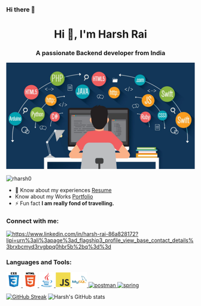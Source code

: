 ### Hi there 👋

<h1 align="center">Hi 👋, I'm Harsh Rai</h1>
<h3 align="center">A passionate Backend developer from India</h3>
<img src ="https://github.com/fw23-0277/fw23-0277/raw/main/bg-github.jpg">

<p align="left"> <img src="https://komarev.com/ghpvc/?username=rharsh0&label=Profile%20views&color=0e75b6&style=flat" alt="rharsh0" /> </p>

- 📄 Know about my experiences [Resume](https://drive.google.com/file/d/1ape5m45Q1V2ab420OO5UcZQGg6G7Iiam/view?usp=sharing)
-  Know about my Works [Portfolio](https://RHarsh0.github.io)
- ⚡ Fun fact **I am really fond of travelling.**

<h3 align="left">Connect with me:</h3>
<p align="left">
<a href="https://linkedin.com/in/https://www.linkedin.com/in/harsh-rai-86a828172?lipi=urn%3ali%3apage%3ad_flagship3_profile_view_base_contact_details%3brxbcmyd3rvgbpq0hbr5b%2bq%3d%3d" target="blank"><img align="center" src="https://raw.githubusercontent.com/rahuldkjain/github-profile-readme-generator/master/src/images/icons/Social/linked-in-alt.svg" alt="https://www.linkedin.com/in/harsh-rai-86a828172?lipi=urn%3ali%3apage%3ad_flagship3_profile_view_base_contact_details%3brxbcmyd3rvgbpq0hbr5b%2bq%3d%3d" height="30" width="40" /></a>
</p>

<h3 align="left">Languages and Tools:</h3>
<p align="left"> <a href="https://www.w3schools.com/css/" target="_blank" rel="noreferrer"> <img src="https://raw.githubusercontent.com/devicons/devicon/master/icons/css3/css3-original-wordmark.svg" alt="css3" width="40" height="40"/> </a> <a href="https://www.w3.org/html/" target="_blank" rel="noreferrer"> <img src="https://raw.githubusercontent.com/devicons/devicon/master/icons/html5/html5-original-wordmark.svg" alt="html5" width="40" height="40"/> </a> <a href="https://www.java.com" target="_blank" rel="noreferrer"> <img src="https://raw.githubusercontent.com/devicons/devicon/master/icons/java/java-original.svg" alt="java" width="40" height="40"/> </a> <a href="https://developer.mozilla.org/en-US/docs/Web/JavaScript" target="_blank" rel="noreferrer"> <img src="https://raw.githubusercontent.com/devicons/devicon/master/icons/javascript/javascript-original.svg" alt="javascript" width="40" height="40"/> </a> <a href="https://www.mysql.com/" target="_blank" rel="noreferrer"> <img src="https://raw.githubusercontent.com/devicons/devicon/master/icons/mysql/mysql-original-wordmark.svg" alt="mysql" width="40" height="40"/> </a> <a href="https://postman.com" target="_blank" rel="noreferrer"> <img src="https://www.vectorlogo.zone/logos/getpostman/getpostman-icon.svg" alt="postman" width="40" height="40"/> </a> <a href="https://spring.io/" target="_blank" rel="noreferrer"> <img src="https://www.vectorlogo.zone/logos/springio/springio-icon.svg" alt="spring" width="40" height="40"/> </a> </p>

[![GitHub Streak](https://github-readme-streak-stats.herokuapp.com?user=RHarsh0&theme=highcontrast&border_radius=5.7&date_format=j%20M%5B%20Y%5D)](https://git.io/streak-stats)
![Harsh's GitHub stats](https://github-readme-stats.vercel.app/api?username=RHarsh0&hide=contribs,prs)
